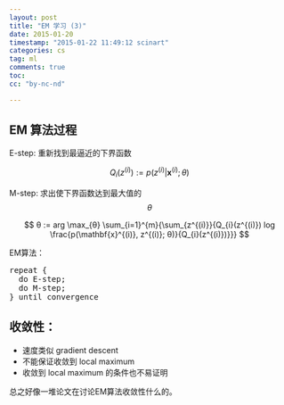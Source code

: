 ```yaml
---
layout: post
title: "EM 学习 (3)"
date: 2015-01-20
timestamp: "2015-01-22 11:49:12 scinart"
categories: cs
tag: ml
comments: true
toc:
cc: "by-nc-nd"

---
```


## EM 算法过程

E-step: 重新找到最逼近的下界函数

$$
Q_{i}(z^{(i)}) := p(z^{(i)} | \mathbf{x}^{(i)}; θ)
$$

M-step: 求出使下界函数达到最大值的$$θ$$

$$
θ := arg \max_{θ} \sum_{i=1}^{m}{\sum_{z^{(i)}}{Q_{i}(z^{(i)}) log \frac{p(\mathbf{x}^{(i)}, z^{(i)}; θ)}{Q_{i}(z^{(i)})}}}
$$

EM算法：

<pre class="prettyprint lang-js">
repeat {
  do E-step;
  do M-step;
} until convergence
</pre>

## 收敛性：

* 速度类似 gradient descent
* 不能保证收敛到 local maximum
* 收敛到 local maximum 的条件也不易证明

总之好像一堆论文在讨论EM算法收敛性什么的。
